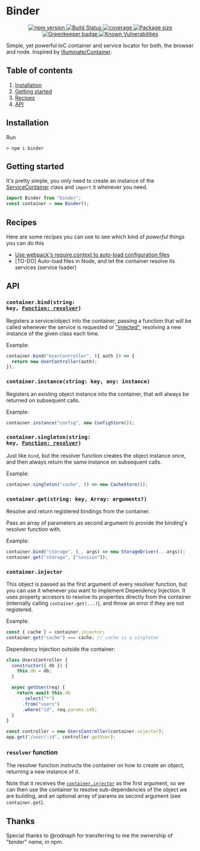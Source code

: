 # Binder

<p align="center">
  <a href="https://www.npmjs.com/package/binder">
    <img src="https://img.shields.io/npm/v/binder.svg" alt="npm version">
  </a>
  <a href="https://travis-ci.org/Frondor/binder">
    <img src="https://img.shields.io/travis/Frondor/binder/master.svg" alt="Build Status">
  </a>
  <a href="https://codecov.io/gh/Frondor/binder">
    <img src="https://img.shields.io/codecov/c/github/frondor/binder/master.svg" alt="coverage">
  </a>
  <a href="https://bundlephobia.com/result?p=binder@latest">
    <img src="https://img.shields.io/bundlephobia/minzip/binder.svg" alt="Package size">
  </a>
  <a href="https://greenkeeper.io/">
    <img src="https://badges.greenkeeper.io/Frondor/binder.svg" alt="Greenkeeper badge">
  </a>
  <a href="https://snyk.io/test/npm/binder">
    <img src="https://snyk.io/test/npm/binder/badge.svg" alt="Known Vulnerabilities">
  </a>
</p>

Simple, yet powerful IoC container and service locator for both, the browser and node.
Inspired by [Illuminate/Container](https://github.com/illuminate/container).

## Table of contents

1. [Installation](#installation)
2. [Getting started](#getting-started)
3. [Recipes](#recipes)
4. [API](#api)

## Installation

Run

```console
> npm i binder
```

## Getting started

It's pretty simple, you only need to create an instance of the [ServiceContainer](src/ServiceContainer.js) class and `import` it whenever you need.

```js
import Binder from "binder";
const container = new Binder();
```
## Recipes

Here are some recipes you can use to see which kind of *powerful* things you can do this
- [Use webpack's require.context to auto-load configuration files](https://gist.github.com/Frondor/122607d4df80b0659ae66489c0872e58)
- [TO-DO] Auto-load files in Node, and let the container resolve its services (service loader)

## API

### <code>container.bind(string: key, <a href="#resolver-function">Function: resolver</a>)</code>

Registers a service/object into the container, passing a function that will be called whenever the service is requested or ["injected"](#containerinjector), resolving a new instance of the given class each time.

Example:

```js
container.bind("UserController", ({ auth }) => {
  return new UserController(auth);
});
```

### `container.instance(string: key, any: instance)`

Registers an existing object instance into the container, that will always be returned on subsequent calls.

Example:

```js
container.instance("config", new ConfigStore());
```

### <code>container.singleton(string: key, <a href="#resolver-function">Function: resolver</a>)</code>

Just like `bind`, but the resolver function creates the object instance once, and then always return the same instance on subsequent calls.

Example:

```js
container.singleton("cache", () => new CacheStore());
```

### `container.get(string: key, Array: arguments?)`

Resolve and return registered bindings from the container.

Pass an array of parameters as second argument to provide the binding's resolver function with.

Example:

```js
container.bind("storage", (_, args) => new StorageDriver(...args));
container.get("storage", ["session"]);
```

### `container.injector`

This object is passed as the first argument of every resolver function, but you can use it whenever you want to implement Dependency Injection.
It uses property accesors to resolve its properties directly from the container (internally calling `container.get(...)`), and throw an error if they are not registered.

Example:

```js
const { cache } = container.injector;
container.get("cache") === cache; // cache is a singleton
```

Dependency Injection outside the container:

```js
class UsersController {
  constructor({ db }) {
    this.db = db;
  }

  async getUser(req) {
    return await this.db
      .select("*")
      .from("users")
      .where("id", req.params.id);
  }
}

const controller = new UsersController(container.injector);
app.get("/user/:id", controller.getUser);
```

### `resolver` function

The resolver function instructs the container on how to create an object, returning a new instance of it.

Note that it receives the [`container.injector`](#containerinjector) as the first argument, so we can then use the container to resolve sub-dependencies of the object we are building, and an optional array of params as second argument (see `container.get`).

## Thanks

Special thanks to @rodnaph for transferring to me the ownership of "binder" name, in npm.
